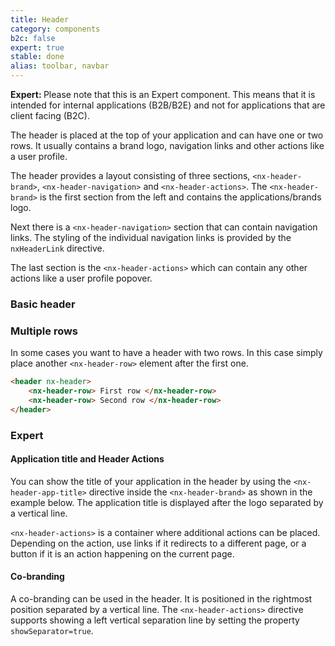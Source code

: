 ```yaml
---
title: Header
category: components
b2c: false
expert: true
stable: done
alias: toolbar, navbar
---
```


<div class="docs-deprecation-warning">
  <strong>Expert: </strong>
  Please note that this is an Expert component. This means that it is intended for internal applications (B2B/B2E) and not for applications that are client facing (B2C).
</div>

The header is placed at the top of your application and can have one or two rows. It usually contains a brand logo, navigation links and other actions like a user profile.

The header provides a layout consisting of three sections, `<nx-header-brand>`, `<nx-header-navigation>` and `<nx-header-actions>`. The `<nx-header-brand>` is the first section from the left and contains the applications/brands logo.

Next there is a `<nx-header-navigation>` section that can contain navigation links. The styling of the individual navigation links is provided by the `nxHeaderLink` directive.

The last section is the `<nx-header-actions>` which can contain any other actions like a user profile popover.

### Basic header

<!-- example(header) -->

### Multiple rows

In some cases you want to have a header with two rows. In this case simply place another `<nx-header-row>` element after the first one.

```html
<header nx-header>
    <nx-header-row> First row </nx-header-row>
    <nx-header-row> Second row </nx-header-row>
</header>
```

<!-- example(header-two-rows) -->

<div class="docs-expert-container">

### Expert

#### Application title and Header Actions

You can show the title of your application in the header by using the `<nx-header-app-title>` directive inside the `<nx-header-brand>` as shown in the example below. The application title is displayed after the logo separated by a vertical line.

`<nx-header-actions>` is a container where additional actions can be placed. Depending on the action, use links if it redirects to a different page, or a button if it is an action happening on the current page.

<!-- example(header-icons) -->

#### Co-branding

A co-branding can be used in the header. It is positioned in the rightmost position separated by a vertical line. The `<nx-header-actions>` directive supports showing a left vertical separation line by setting the property `showSeparator=true`.

<!-- example(header-cobranding) -->
</div>
